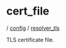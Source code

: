 # cert_file

/ [config](/ref/config/index.md) / [resolver_tls](/ref/config/config/resolver_tls/index.md)

TLS certificate file.
